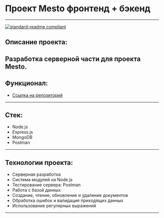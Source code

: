 # Проект Mesto фронтенд + бэкенд

------
[![standard-readme compliant](https://img.shields.io/badge/readme%20style-standard-brightgreen.svg?style=flat-square)]()

## Описание проекта:
Разработка серверной части для проекта Mesto.
------

## Функционал:

* [Ссылка на репозиторий](https://aislu96.github.io/express-mesto-gha/)

------

## Стек:

* Node.js 
* Express.js
* MongoDB
* Postman

------

## Технологии проекта:

* Серверная разработка
* Система модулей на Node.js
* Тестирование сервера: Postman
* Работа с базой данных
* Создание, чтение, обновление и удаление документов
* Обработка ошибок и валидация приходящих данных
* Использование регулярных выражений
------
